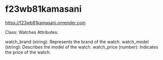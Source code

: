 # f23wb81kamasani
https://f23wb81kamasani.onrender.com

Class: Watches
Attributes:

watch_brand (string): Represents the brand of the watch.
watch_model (string): Describes the model of the watch.
watch_price (number): Indicates the price of the watch.
